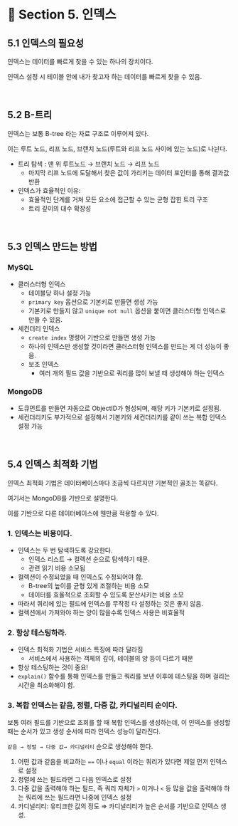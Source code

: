 # 📌 Section 5. 인덱스

## 5.1 인덱스의 필요성

인덱스는 데이터를 빠르게 찾을 수 있는 하나의 장치이다.

인덱스 설정 시 테이블 안에 내가 찾고자 하는 데이터를 빠르게 찾을 수 있음.

<br/>

## 5.2 B-트리

인덱스는 보통 B-tree 라는 자료 구조로 이루어져 있다.

이는 루트 노드, 리프 노드, 브랜치 노드(루트와 리프 노드 사이에 있는 노드)로 나뉜다.

- 트리 탐색 : 맨 위 루트노드 → 브랜치 노드 → 리프 노드
    - 마지막 리프 노드에 도달해서 찾은 값이 가리키는 데이터 포인터를 통해 결과값 반환
- 인덱스가 효율적인 이유:
    - 효율적인 단계를 거쳐 모든 요소에 접근할 수 있는 균형 잡힌 트리 구조
    - 트리 깊이의 대수 확장성

<br/>

## 5.3 인덱스 만드는 방법

### MySQL

- 클러스터형 인덱스
    - 테이블당 하나 설정 가능
    - `primary key` 옵션으로 기본키로 만들면 생성 가능
    - 기본키로 만들지 않고 `unique not null` 옵션을 붙이면 클러스터형 인덱스로 만들 수 있음.
- 세컨더리 인덱스
    - `create index` 명령어 기반으로 만들면 생성 가능
    - 하나의 인덱스만 생성할 것이라면 클러스터형 인덱스를 만드는 게 더 성능이 좋음.
    - 보조 인덱스
        - 여러 개의 필드 값을 기반으로 쿼리를 많이 보낼 때 생성해야 하는 인덱스

### MongoDB

- 도큐먼트를 만들면 자동으로 ObjectID가 형성되며, 해당 키가 기본키로 설정됨.
- 세컨더리키도 부가적으로 설정해서 기본키와 세컨더리키를 같이 쓰는 복합 인덱스 설정 가능

<br/>

## 5.4 인덱스 최적화 기법

인덱스 최적화 기법은 데이터베이스마다 조금씩 다르지만 기본적인 골조는 똑같다.

여기서는 MongoDB를 기반으로 설명한다.

이를 기반으로 다른 데이터베이스에 웬만큼 적용할 수 있다.

### 1. 인덱스는 비용이다.

- 인덱스는 두 번 탐색하도록 강요한다.
    - 인덱스 리스트 → 컬렉션 순으로 탐색하기 때문.
    - 관련 읽기 비용 소모됨
- 컬렉션이 수정되었을 때 인덱스도 수정되어야 함.
    - B-tree의 높이를 균형 있게 조절하는 비용 소모
    - 데이터를 효율적으로 조회할 수 있도록 분산시키는 비용 소모
- 따라서 쿼리에 있는 필드에 인덱스를 무작정 다 설정하는 것은 좋지 않음.
- 컬렉션에서 가져와야 하는 양이 많을수록 인덱스 사용은 비효율적

### 2. 항상 테스팅하라.

- 인덱스 최적화 기법은 서비스 특징에 따라 달라짐
    - 서비스에서 사용하는 객체의 깊이, 테이블의 양 등이 다르기 때문
- 항상 테스팅하는 것이 중요!
- `explain()` 함수를 통해 인덱스를 만들고 쿼리를 보낸 이후에 테스팅을 하며 걸리는 시간을 최소화해야 함.

### 3. 복합 인덱스는 같음, 정렬, 다중 값, 카디널리티 순이다.

보통 여러 필드를 기반으로 조회를 할 때 복합 인덱스를 생성하는데, 이 인덱스를 생성할 때는 순서가 있고 생성 순서에 따라 인덱스 성능이 달라진다.

`같음 → 정렬 → 다중 값→ 카디널리티` 순으로 생성해야 한다.

1. 어떤 값과 같음을 비교하는 `==` 이나 `equal` 이라는 쿼리가 있다면 제일 먼저 인덱스로 설정
2. 정렬에 쓰는 필드라면 그 다음 인덱스로 설정
3. 다중 값을 출력해야 하는 필드, 즉 쿼리 자체가 `>` 이거나 `<` 등 많을 값을 출력해야 하는 쿼리에 쓰는 필드라면 나중에 인덱스 설정
4. 카디널리티: 유티크한 값의 정도 ⇒ 카디널리티가 높은 순서를 기반으로 인덱스 생성.
